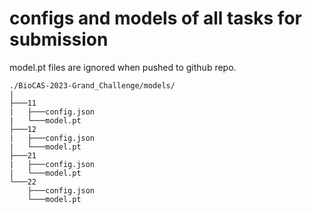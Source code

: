# configs and models of all tasks for submission
model.pt files are ignored when pushed to github repo.
```
./BioCAS-2023-Grand_Challenge/models/
|
├───11
|   ├───config.json
|   └───model.pt
├───12
|   ├───config.json
|   └───model.pt
├───21
|   ├───config.json
|   └───model.pt
└───22
    ├───config.json
    └───model.pt
```